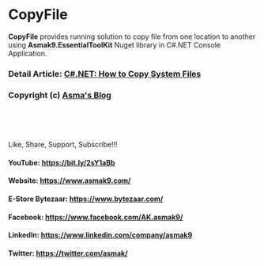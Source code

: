 # CopyFile
**CopyFile** provides running solution to copy file from one location to another using **Asmak9.EssentialToolKit** Nuget library in C#.NET Console Application.

### Detail Article: [C#.NET: How to Copy System Files](https://bit.ly/37rtyR3)

### Copyright (c) [Asma's Blog](https://www.asmak9.com/)

<br/>
<br/>
<br/>

Like, Share, Support, Subscribe!!!

#### YouTube: https://bit.ly/2sY1aBb 

#### Website: https://www.asmak9.com/

#### E-Store Bytezaar: https://www.bytezaar.com/

#### Facebook: https://www.facebook.com/AK.asmak9/

#### LinkedIn: https://www.linkedin.com/company/asmak9

#### Twitter: https://twitter.com/asmak/
